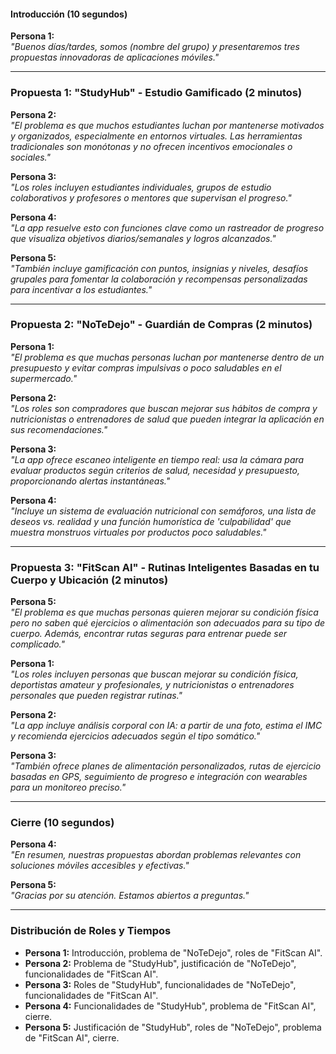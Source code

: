 
#### **Introducción (10 segundos)**  
**Persona 1:**  
*"Buenos días/tardes, somos (nombre del grupo) y presentaremos tres propuestas innovadoras de aplicaciones móviles."*  

---

### **Propuesta 1: "StudyHub" - Estudio Gamificado (2 minutos)**  

**Persona 2:**  
*"El problema es que muchos estudiantes luchan por mantenerse motivados y organizados, especialmente en entornos virtuales. Las herramientas tradicionales son monótonas y no ofrecen incentivos emocionales o sociales."*  

**Persona 3:**  
*"Los roles incluyen estudiantes individuales, grupos de estudio colaborativos y profesores o mentores que supervisan el progreso."*  

**Persona 4:**  
*"La app resuelve esto con funciones clave como un rastreador de progreso que visualiza objetivos diarios/semanales y logros alcanzados."*  

**Persona 5:**  
*"También incluye gamificación con puntos, insignias y niveles, desafíos grupales para fomentar la colaboración y recompensas personalizadas para incentivar a los estudiantes."*  

---

### **Propuesta 2: "NoTeDejo" - Guardián de Compras (2 minutos)**  

**Persona 1:**  
*"El problema es que muchas personas luchan por mantenerse dentro de un presupuesto y evitar compras impulsivas o poco saludables en el supermercado."*  

**Persona 2:**  
*"Los roles son compradores que buscan mejorar sus hábitos de compra y nutricionistas o entrenadores de salud que pueden integrar la aplicación en sus recomendaciones."*  

**Persona 3:**  
*"La app ofrece escaneo inteligente en tiempo real: usa la cámara para evaluar productos según criterios de salud, necesidad y presupuesto, proporcionando alertas instantáneas."*  

**Persona 4:**  
*"Incluye un sistema de evaluación nutricional con semáforos, una lista de deseos vs. realidad y una función humorística de 'culpabilidad' que muestra monstruos virtuales por productos poco saludables."*  

---

### **Propuesta 3: "FitScan AI" - Rutinas Inteligentes Basadas en tu Cuerpo y Ubicación (2 minutos)**  

**Persona 5:**  
*"El problema es que muchas personas quieren mejorar su condición física pero no saben qué ejercicios o alimentación son adecuados para su tipo de cuerpo. Además, encontrar rutas seguras para entrenar puede ser complicado."*  

**Persona 1:**  
*"Los roles incluyen personas que buscan mejorar su condición física, deportistas amateur y profesionales, y nutricionistas o entrenadores personales que pueden registrar rutinas."*  

**Persona 2:**  
*"La app incluye análisis corporal con IA: a partir de una foto, estima el IMC y recomienda ejercicios adecuados según el tipo somático."*  

**Persona 3:**  
*"También ofrece planes de alimentación personalizados, rutas de ejercicio basadas en GPS, seguimiento de progreso e integración con wearables para un monitoreo preciso."*  

---

### **Cierre (10 segundos)**  

**Persona 4:**  
*"En resumen, nuestras propuestas abordan problemas relevantes con soluciones móviles accesibles y efectivas."*  

**Persona 5:**  
*"Gracias por su atención. Estamos abiertos a preguntas."*  

---

### **Distribución de Roles y Tiempos**  

- **Persona 1:** Introducción, problema de "NoTeDejo", roles de "FitScan AI".  
- **Persona 2:** Problema de "StudyHub", justificación de "NoTeDejo", funcionalidades de "FitScan AI".  
- **Persona 3:** Roles de "StudyHub", funcionalidades de "NoTeDejo", funcionalidades de "FitScan AI".  
- **Persona 4:** Funcionalidades de "StudyHub", problema de "FitScan AI", cierre.  
- **Persona 5:** Justificación de "StudyHub", roles de "NoTeDejo", problema de "FitScan AI", cierre.  
